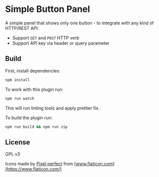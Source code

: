 # Simple Button Panel

A simple panel that shows only one button - to integrate with any kind of HTTP/REST API:

* Support `GET` and `POST` HTTP verb
* Support API key via header or query parameter

## Build
First, install dependencies:

```BASH
npm install
```

To work with this plugin run:

```BASH
npm run watch
```

This will run linting tools and apply prettier fix.

To build the plugin run:

```BASH
npm run build && npm run zip

```

## License

GPL v3

Icons made by [Pixel perfect](https://www.flaticon.com/authors/pixel-perfect) from [www.flaticon.com](https://www.flaticon.com/)
